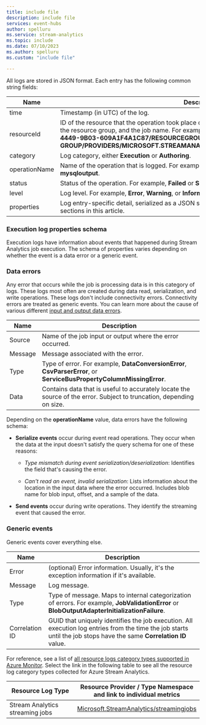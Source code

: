 ```yaml
---
title: include file
description: include file
services: event-hubs
author: spelluru
ms.service: stream-analytics
ms.topic: include
ms.date: 07/10/2023
ms.author: spelluru
ms.custom: "include file"

---
```



All logs are stored in JSON format. Each entry has the following common string fields:

Name | Description
------- | -------
time | Timestamp (in UTC) of the log.
resourceId | ID of the resource that the operation took place on, in upper case. It includes the subscription ID, the resource group, and the job name. For example, **/SUBSCRIPTIONS/6503D296-DAC1-4449-9B03-609A1F4A1C87/RESOURCEGROUPS/MY-RESOURCE-GROUP/PROVIDERS/MICROSOFT.STREAMANALYTICS/STREAMINGJOBS/MYSTREAMINGJOB**.
category | Log category, either **Execution** or **Authoring**.
operationName | Name of the operation that is logged. For example, **Send Events: SQL Output write failure to mysqloutput**.
status | Status of the operation. For example, **Failed** or **Succeeded**.
level | Log level. For example, **Error**, **Warning**, or **Informational**.
properties | Log entry-specific detail, serialized as a JSON string. For more information, see the following sections in this article.

### Execution log properties schema

Execution logs have information about events that happened during Stream Analytics job execution. The schema of properties varies depending on whether the event is a data error or a generic event.

### Data errors

Any error that occurs while the job is processing data is in this category of logs. These logs most often are created during data read, serialization, and write operations. These logs don't include connectivity errors. Connectivity errors are treated as generic events. You can learn more about the cause of various different [input and output data errors](../data-errors.md).

Name | Description
------- | -------
Source | Name of the job input or output where the error occurred.
Message | Message associated with the error.
Type | Type of error. For example, **DataConversionError**, **CsvParserError**, or **ServiceBusPropertyColumnMissingError**.
Data | Contains data that is useful to accurately locate the source of the error. Subject to truncation, depending on size.

Depending on the **operationName** value, data errors have the following schema:

* **Serialize events** occur during event read operations. They occur when the data at the input doesn't satisfy the query schema for one of these reasons:

   * *Type mismatch during event serialization/deserialization*: Identifies the field that's causing the error.

   * *Can't read an event, invalid serialization*: Lists information about the location in the input data where the error occurred. Includes blob name for blob input, offset, and a sample of the data.

* **Send events** occur during write operations. They identify the streaming event that caused the error.

### Generic events

Generic events cover everything else.

Name | Description
-------- | --------
Error | (optional) Error information. Usually, it's the exception information if it's available.
Message| Log message.
Type | Type of message. Maps to internal categorization of errors. For example, **JobValidationError** or **BlobOutputAdapterInitializationFailure**.
Correlation ID | GUID that uniquely identifies the job execution. All execution log entries from the time the job starts until the job stops have the same **Correlation ID** value.

For reference, see a list of [all resource logs category types supported in Azure Monitor](/azure/azure-monitor/platform/resource-logs-schema). Select the link in the following table to see all the resource log category types collected for Azure Stream Analytics.  

|Resource Log Type | Resource Provider / Type Namespace<br/> and link to individual metrics |
|-------|-----|
| Stream Analytics streaming jobs | [Microsoft.StreamAnalytics/streamingjobs](/azure/azure-monitor/platform/resource-logs-categories#microsoftstreamanalyticsstreamingjobs) |